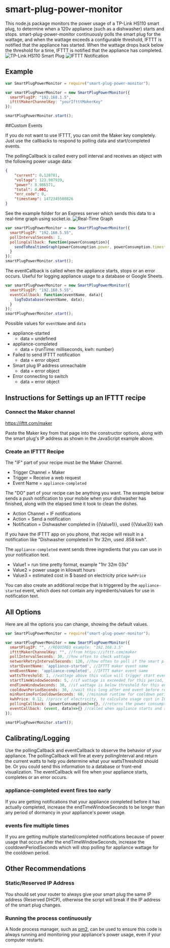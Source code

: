 # smart-plug-power-monitor

This node.js package monitors the power usage of a TP-Link HS110 smart plug, to determine when a 120v appliance (such as a dishwasher) starts and stops.  smart-plug-power-monitor continuously polls the smart plug for the wattage, and when the wattage exceeds a configurable threshold, IFTTT is notified that the appliance has started.  When the wattage drops back below the threshold for a time, IFTTT is notified that the appliance has completed.
![TP-Link HS110 Smart Plug](https://cloud.githubusercontent.com/assets/4665046/18059321/7974aba2-6de6-11e6-8acf-46f04b2fa43c.jpg)
![IFTTT Notification](https://cloud.githubusercontent.com/assets/4665046/18059320/7974923e-6de6-11e6-9271-22c954b55671.JPG)
## Example
```js
var SmartPlugPowerMonitor = require("smart-plug-power-monitor");

var smartPlugPowerMonitor = new SmartPlugPowerMonitor({
  smartPlugIP: "192.168.1.5",
  iftttMakerChannelKey: "yourIftttMakerKey"
});

smartPlugPowerMonitor.start();
```

##Custom Events

If you do not want to use IFTTT, you can omit the Maker key completely.  Just use the callbacks to respond to polling data and start/completed events.

The pollingCallback is called every poll interval and receives an object with the following power usage data:

```json
{
    "current": 0.128781,
    "voltage": 123.907939,
    "power": 8.986571,
    "total": 0.001,
    "err_code": 0,
    "timestamp": 1472345580826
}
```
See the example folder for an Express server which sends this data to a real-time graph using socket.io.
![Real-Time Graph](https://cloud.githubusercontent.com/assets/4665046/18059322/79785572-6de6-11e6-916a-8fb10c947526.gif)

```js
var smartPlugPowerMonitor = new SmartPlugPowerMonitor({
  smartPlugIP: "192.168.5.55",
  pollIntervalSeconds: 1,
  pollingCallback: function(powerConsumption){
    sendToRealtimeGraph(powerConsumption.power, powerConsumption.timestamp);
  }
});
smartPlugPowerMonitor.start();
```

The eventCallback is called when the appliance starts, stops or an error occurs.  Useful for logging appliance usage to a database or Google Sheets.

```js
var smartPlugPowerMonitor = new SmartPlugPowerMonitor({
  smartPlugIP: "192.168.5.55",
  eventCallback: function(eventName, data){
    logToDatabase(eventName, data);
  }
});
smartPlugPowerMonitor.start();
```
Possible values for `eventName` and `data`

 - appliance-started
	 - data = undefined
 - appliance-completed
	 - data = {runTime: milliseconds, kwh: number}
 - Failed to send IFTTT notification
	 - data = error object
 - Smart plug IP address unreachable
	 - data = error object
 - Error connecting to switch
	 - data = error object

## Instructions for Settings up an IFTTT recipe

### Connect the Maker channel
https://ifttt.com/maker

Paste the Maker key from that page into the constructor options, along with the smart plug's IP address as shown in the JavaScript example above.

### Create an IFTTT Recipe
The "IF" part of your recipe must be the Maker Channel.
* Trigger Channel = Maker
* Trigger = Receive a web request
* Event Name = ``appliance-completed``

The "DO" part of your recipe can be anything you want.  The example below sends a push notification to your mobile when your dishwasher has finished, along with the elapsed time it took to clean the dishes.

* Action Channel = IF notifications
* Action = Send a notification
* Notification = Dishwasher completed in {{Value1}}, used {{Value3}} kwh

If you have the IFTTT app on you phone, that recipe will result in a notification like "Dishwasher completed in 1hr 32m, used .858 kwh".

The `appliance-completed` event sends three ingredients that you can use in your notification text.

 - Value1 = run time pretty format, example "1hr 32m 03s"
 - Value2 = power usage in kilowatt hours
 - Value3 = estimated cost in $ based on electricity price `kwhPrice`

You can also create an additional recipe that is triggered by the ``appliance-started`` event, which does not contain any ingredients/values for use in notification text.

## All Options
Here are all the options you can change, showing the default values.
```js
var SmartPlugPowerMonitor = require("smart-plug-power-monitor");

var smartPlugPowerMonitor = new SmartPlugPowerMonitor({
  smartPlugIP: "", //REQUIRED example: "192.168.1.5"
  iftttMakerChannelKey: "", //from https://ifttt.com/maker
  pollIntervalSeconds: 30, //how often to check wattage
  networkRetryIntervalSeconds: 120, //how often to poll if the smart plug IP address is not reachable
  startEventName: 'appliance-started', //IFTTT maker event name
  endEventName: 'appliance-completed', //IFTTT maker event name
  wattsThreshold: 1, //wattage above this value will trigger start event after startTimeWindowSeconds
  startTimeWindowSeconds: 5, //if wattage is exceeded for this period, appliance is considered started
  endTimeWindowSeconds: 30, //if wattage is below threshold for this entire duration, appliance is considered completed running
  cooldownPeriodSeconds: 30, //wait this long after end event before responding to subsequent start events, set to same as poll interval if no cooldown is needed
  minRuntimeForCooldownSeconds: 60, //minimum runtime for cooldown period to engage.  If appliance ends earlier, start polling at usual interval after end instead of waiting for cooldown period
  kwhPrice: 0.12, //price of electricity, to calculate usage cost in IFTTT notification/event callback
  pollingCallback: (powerConsumption)=>{}, //returns the power consumption data on every polling interval
  eventCallback: (event, data)=>{} //called when appliance starts and stops
});

smartPlugPowerMonitor.start();
```

## Calibrating/Logging
Use the pollingCallback and eventCallback to observe the behavior of your appliance.  The pollingCallback will fire at every pollingInterval and return the current watts to help you determine what your wattsThreshold should be.  Or you could send this information to a database or front-end visualization.  The eventCallback will fire when your appliance starts, completes or an error occurs.

### appliance-completed event fires too early
If you are getting notifications that your appliance completed before it has actually completed, increase the endTimeWindowSeconds to be longer than any period of dormancy in your appliance's power usage.

### events fire multiple times
If you are getting multiple started/completed notifications because of power usage that occurs after the endTimeWindowSeconds, increase the cooldownPeriodSeconds which will stop polling for appliance wattage for the cooldown period.

## Other Recommendations

### Static/Reserved IP Address
You should set your router to always give your smart plug the same IP address (Reserved DHCP), otherwise the script will break if the IP address of the smart plug changes.

### Running the process continuously

A Node process manager, such as [pm2](http://pm2.keymetrics.io/), can be used to ensure this code is always running and monitoring your appliance's power usage, even if your computer restarts.
